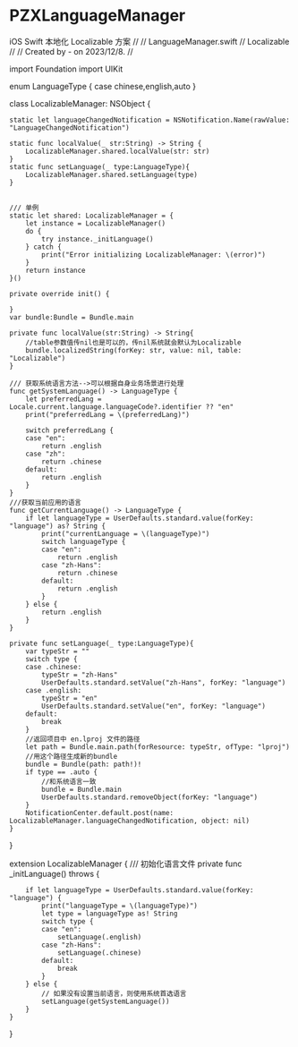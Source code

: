 # PZXLanguageManager
iOS Swift 本地化 Localizable 方案 
//
//  LanguageManager.swift
//  Localizable
//
//  Created by - on 2023/12/8.
//

import Foundation
import UIKit



enum LanguageType {
    case chinese,english,auto
}

class LocalizableManager: NSObject {
    
    static let languageChangedNotification = NSNotification.Name(rawValue: "LanguageChangedNotification")

    static func localValue(_ str:String) -> String {
        LocalizableManager.shared.localValue(str: str)
    }
    static func setLanguage(_ type:LanguageType){
        LocalizableManager.shared.setLanguage(type)
    }
    
    
    /// 单例
    static let shared: LocalizableManager = {
        let instance = LocalizableManager()
        do {
            try instance._initLanguage()
        } catch {
            print("Error initializing LocalizableManager: \(error)")
        }      
        return instance
    }()
    
    private override init() {
      
    }
    var bundle:Bundle = Bundle.main
    
    private func localValue(str:String) -> String{
        //table参数值传nil也是可以的，传nil系统就会默认为Localizable
        bundle.localizedString(forKey: str, value: nil, table: "Localizable")
    }
    
    /// 获取系统语言方法-->可以根据自身业务场景进行处理
    func getSystemLanguage() -> LanguageType {
        let preferredLang = Locale.current.language.languageCode?.identifier ?? "en"
        print("preferredLang = \(preferredLang)")
        
        switch preferredLang {
        case "en":
            return .english
        case "zh":
            return .chinese
        default:
            return .english
        }
    }
    ///获取当前应用的语言
    func getCurrentLanguage() -> LanguageType {
        if let languageType = UserDefaults.standard.value(forKey: "language") as? String {
            print("currentLanguage = \(languageType)")
            switch languageType {
            case "en":
                return .english
            case "zh-Hans":
                return .chinese
            default:
                return .english
            }
        } else {
            return .english
        }
    }
    
    private func setLanguage(_ type:LanguageType){
        var typeStr = ""
        switch type {
        case .chinese:
            typeStr = "zh-Hans"
            UserDefaults.standard.setValue("zh-Hans", forKey: "language")
        case .english:
            typeStr = "en"
            UserDefaults.standard.setValue("en", forKey: "language")
        default:
            break
        }
        //返回项目中 en.lproj 文件的路径
        let path = Bundle.main.path(forResource: typeStr, ofType: "lproj")
        //用这个路径生成新的bundle
        bundle = Bundle(path: path!)!
        if type == .auto {
            //和系统语言一致
            bundle = Bundle.main
            UserDefaults.standard.removeObject(forKey: "language")
        }
        NotificationCenter.default.post(name: LocalizableManager.languageChangedNotification, object: nil)
    }

}

extension LocalizableManager {
    /// 初始化语言文件
    private func _initLanguage() throws {
        
        if let languageType = UserDefaults.standard.value(forKey: "language") {
            print("languageType = \(languageType)")
            let type = languageType as! String
            switch type {
            case "en":
                setLanguage(.english)
            case "zh-Hans":
                setLanguage(.chinese)
            default:
                break
            }
        } else {
            // 如果没有设置当前语言，则使用系统首选语言
            setLanguage(getSystemLanguage())
        }
    }

}


